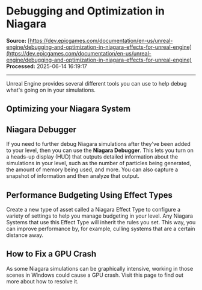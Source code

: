 # Debugging and Optimization in Niagara

**Source:** [https://dev.epicgames.com/documentation/en-us/unreal-engine/debugging-and-optimization-in-niagara-effects-for-unreal-engine](https://dev.epicgames.com/documentation/en-us/unreal-engine/debugging-and-optimization-in-niagara-effects-for-unreal-engine)  
**Processed:** 2025-06-14 16:19:17

---

Unreal Engine provides several different tools you can use to help debug what's going on in your simulations.

## Optimizing your Niagara System

## Niagara Debugger

If you need to further debug Niagara simulations after they've been added to your level, then you can use the **Niagara Debugger**. This lets you turn on a heads-up display (HUD) that outputs detailed information about the simulations in your level, such as the number of particles being generated, the amount of memory being used, and more. You can also capture a snapshot of information and then analyze that output.

## Performance Budgeting Using Effect Types

Create a new type of asset called a Niagara Effect Type to configure a variety of settings to help you manage budgeting in your level. Any Niagara Systems that use this Effect Type will inherit the rules you set. This way, you can improve performance by, for example, culling systems that are a certain distance away.

## How to Fix a GPU Crash

As some Niagara simulations can be graphically intensive, working in those scenes in Windows could cause a GPU crash. Visit this page to find out more about how to resolve it.
